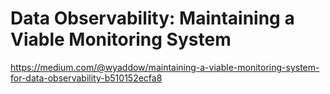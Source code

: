 # Data Observability: Maintaining a Viable Monitoring System

https://medium.com/@wyaddow/maintaining-a-viable-monitoring-system-for-data-observability-b510152ecfa8
